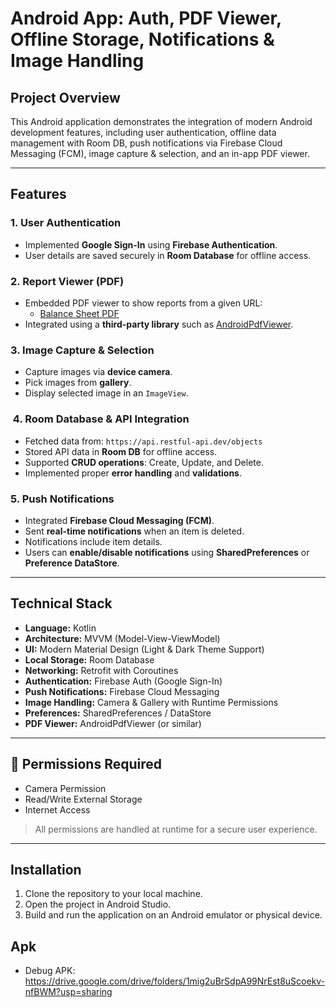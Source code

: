 #  Android App: Auth, PDF Viewer, Offline Storage, Notifications & Image Handling

##  Project Overview

This Android application demonstrates the integration of modern Android development features, including user authentication, offline data management with Room DB, push notifications via Firebase Cloud Messaging (FCM), image capture & selection, and an in-app PDF viewer.

---

##  Features

###  1. User Authentication
- Implemented **Google Sign-In** using **Firebase Authentication**.
- User details are saved securely in **Room Database** for offline access.

###  2. Report Viewer (PDF)
- Embedded PDF viewer to show reports from a given URL:
    - [Balance Sheet PDF](https://fssservices.bookxpert.co/GeneratedPDF/Companies/nadc/2024-2025/BalanceSheet.pdf)
- Integrated using a **third-party library** such as [AndroidPdfViewer](https://github.com/barteksc/AndroidPdfViewer).

###  3. Image Capture & Selection
- Capture images via **device camera**.
- Pick images from **gallery**.
- Display selected image in an `ImageView`.

### ️ 4. Room Database & API Integration
- Fetched data from: `https://api.restful-api.dev/objects`
- Stored API data in **Room DB** for offline access.
- Supported **CRUD operations**: Create, Update, and Delete.
- Implemented proper **error handling** and **validations**.

### 5. Push Notifications
- Integrated **Firebase Cloud Messaging (FCM)**.
- Sent **real-time notifications** when an item is deleted.
- Notifications include item details.
- Users can **enable/disable notifications** using **SharedPreferences** or **Preference DataStore**.

---

##  Technical Stack

- **Language:** Kotlin
- **Architecture:** MVVM (Model-View-ViewModel)
- **UI:** Modern Material Design (Light & Dark Theme Support)
- **Local Storage:** Room Database
- **Networking:** Retrofit with Coroutines
- **Authentication:** Firebase Auth (Google Sign-In)
- **Push Notifications:** Firebase Cloud Messaging
- **Image Handling:** Camera & Gallery with Runtime Permissions
- **Preferences:** SharedPreferences / DataStore
- **PDF Viewer:** AndroidPdfViewer (or similar)

---

## 🔧 Permissions Required

- Camera Permission
- Read/Write External Storage
- Internet Access

> All permissions are handled at runtime for a secure user experience.

---

## Installation

1.  Clone the repository to your local machine.
2.  Open the project in Android Studio.
3.  Build and run the application on an Android emulator or physical device.


## Apk

* Debug APK: https://drive.google.com/drive/folders/1mig2uBrSdpA99NrEst8uScoekv-nfBWM?usp=sharing
